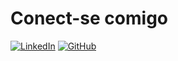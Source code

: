 # Conect-se comigo 
[![LinkedIn](https://img.shields.io/badge/LinkedIn-0077B5?style=for-the-badge&logo=linkedin&logoColor=white)](https://www.linkedin.com/in/carlos-eduardo-b-2a9430108/)
[![GitHub](https://img.shields.io/badge/GitHub-100000?style=for-the-badge&logo=github&logoColor=white)](https://github.com/EVVA002)